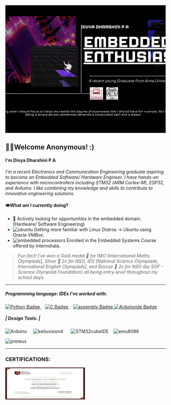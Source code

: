 <img src="https://github.com/Divyadd3005/Divyadd3005/blob/main/Github%20Banner.gif" alt="GitHub Banner" style="width: 1000px; height: 400px; object-fit: cover;">

## 🙋‍♀️Welcome Anonymous! :)
#### I'm Divya Dharshini P A 
*I'm a recent Electronics and Communication Engineering graduate aspiring to become an Embedded Software/ Hardware Engineer. I have hands-on experience with microcontrollers including STM32 (ARM Cortex-M), ESP32, and Arduino. 
I like combining my knowledge and skills to contribute to innovative engineering solutions.*

#### 👁️What am I currently doing?
- 🔎 Actively looking for opportunities in the embedded domain. (Hardware/ Software Engineering)
- <img width="15" height="15" src="https://img.icons8.com/?size=48&id=63208&format=png" alt="ubuntu" style="margin-top: -10px;" /> Getting more familiar with Linux Distros -> Ubuntu using Oracle VMBox.
- <img width="18" height="18" src="https://img.icons8.com/?size=80&id=oaoTa6nA7qv3&format=png" alt="embedded processors" style="margin-top: -10px;" /> Enrolled in the Embedded Systems Course offered by Internshala.

> *Fun fact! I've won a Gold medal 🥇 for IMO [International Maths Olympiads], Silver 🥈 2x for NSO, IEO [National Science Olympiads, International English Olympiads], and Bronze 🥉 2x for NSO (by SOF - Science Olympiad Foundation) all being entry-level throughout my school days.*

---

##### Programming language: IDEs I've worked with: 
<a href="https://icons8.com/icon/13441/python">
  <img src="https://img.shields.io/badge/python-yellow.svg?style=flat-square&logo=Python&logocolor=3776AB&color=FF9A00" alt="Python Badge" style="height: 25px;"/>
</a>
&nbsp;&nbsp;
<a href="https://icons8.com/icon/40670/c-programming">
  <img src="https://img.shields.io/badge/Language-grey.svg?style=flat-square&logo=C&logocolor=0133AD&background-color=grey" alt="C Badge" style="height: 25px;"/>
</a>
&nbsp;&nbsp;
<a href="">
  <img src="https://img.shields.io/badge/asm-x86-green.svg?style=flat-square&logo=asm&logocolor=green&background-color=grey" alt="assembly Badge" style="height: 25px;"/>
</a>

<a href="https://icons8.com/icon/Of4lZV2lwBQI/arduino">
  <img src="https://img.shields.io/badge/Arduino-IDE-blue.svg?style=flat-square&logo=arduino&logocolor=00878F&background-color=grey" alt="Arduinoide Badge" style="height: 25px;"/>
</a> 

##### | Design Tools: |



<img width="30" height="30" src="https://static-00.iconduck.com/assets.00/arduino-ide-icon-2048x2025-x4ims8sb.png" alt="Arduino" />&nbsp;&nbsp;&nbsp;&nbsp; 
<img Width="30" height= "30" src="https://img3.downza.cn/download/202109/165031-6152d757b256f.jpg" alt="keiluvision4" /> &nbsp;&nbsp;&nbsp;&nbsp; 
<img Width="60" height= "30" src= "https://repository-images.githubusercontent.com/187005638/4d8c0b80-7bed-11e9-9338-fb7021245dd1" alt="STM32cubeIDE" /> &nbsp;&nbsp;
<img width="40" height="40" src="https://img.apponic.com/28/3/ca609bab1385855220fd15dff809b2f0.png" alt="emu8086" />

<img Width="55" height= "40" src= "https://upload.wikimedia.org/wikipedia/en/5/5a/Proteus_Design_Suite_Atom_Logo.png" alt="proteus"/>

---

### **CERTIFICATIONS:**
<img src="https://github.com/Divyadd3005/Divyadd3005/blob/main/8086_certificate.png" alt="8086 certificate" style="width:250px ; height: 100px;">





